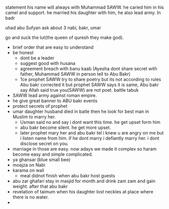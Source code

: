 statement
	his name will always with Muhammad SAWW. he caried him in his camel and support. he married his daughter with him, 
he also lead army. In badr

uhad abu Sufyan ask about 3 nabi, bakr, umar


go and suck the lut(the queen of quresh they make god).


- brief order that are easy to understand
- be honest 
	- dont be a leader 
	- suggest good with husana
	- agreement breach with banu kaab (Ayesha dont share secret with father, Muhammad SAWW in person tell to Abu Bakr)
	- 1ce prophet SAWW try to share poetry but its not according to rules Abu bakr corrected it but prophet SAWW says it is same, Abu bakr say Allah said true you(SAWW) are not poet. 
battle tabuk
- SAWW lead army against roman empire. 
- he give great banner to ABU bakr
events
- protect secrets of prophet
- umar daughter husband died in batle then he look for best man in Muslim to marry her. 
	- Usman said no and say i dont want this time. he get upset form him
	- abu bakr become silent. he get more upset.
	- later prophet mary her and abu bakr tel i knew u are angry on me but i listen name from him. if he dont marry i defiantly marry her. i dont disclose secret on you.
- marriage in those are easy. now adays we made it complex so haram become easy and simple complicated.
- ya ghansar (blue small bee)
- moajza on Nabi 
- karama on wali 
	- meal didnot finish when abu bakr host guests
- abu zar ghafari stay in masjid for month and drink zam zam and gain weight. after that abu bakr 
- revelation of taimum when his daughter lost neckles at place where there is no water. 
- 